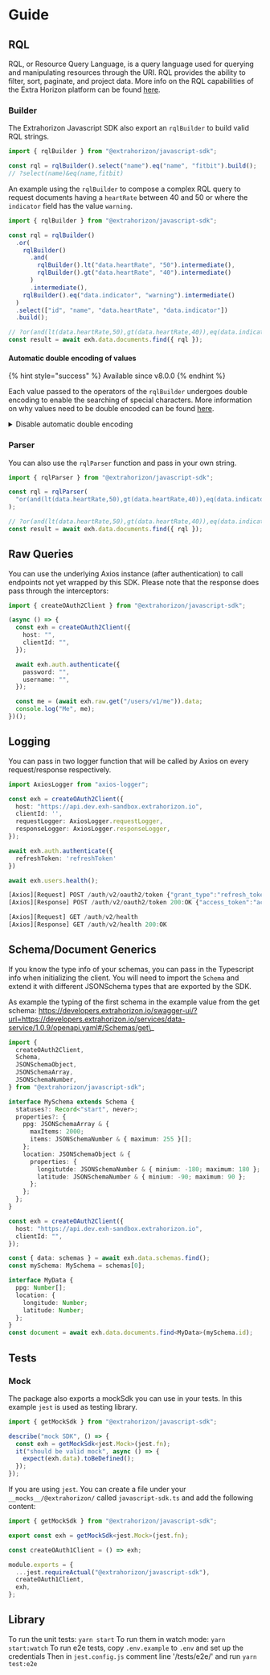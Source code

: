 # Guide

## RQL

RQL, or Resource Query Language, is a query language used for querying and manipulating resources through the URI. RQL provides the ability to filter, sort, paginate, and project data. More info on the RQL capabilities of the Extra Horizon platform can be found [here](https://docs.extrahorizon.com/extrahorizon/additional-resources/resource-query-language-rql).

### Builder

The Extrahorizon Javascript SDK also export an `rqlBuilder` to build valid RQL strings.

```ts
import { rqlBuilder } from "@extrahorizon/javascript-sdk";

const rql = rqlBuilder().select("name").eq("name", "fitbit").build();
// ?select(name)&eq(name,fitbit)
```

An example using the `rqlBuilder` to compose a complex RQL query to request documents having a `heartRate` between 40 and 50 or where the `indicator` field has the value `warning`.

```ts
import { rqlBuilder } from "@extrahorizon/javascript-sdk";

const rql = rqlBuilder()
  .or(
    rqlBuilder()
      .and(
        rqlBuilder().lt("data.heartRate", "50").intermediate(),
        rqlBuilder().gt("data.heartRate", "40").intermediate()
      )
      .intermediate(),
    rqlBuilder().eq("data.indicator", "warning").intermediate()
  )
  .select(["id", "name", "data.heartRate", "data.indicator"])
  .build();

// ?or(and(lt(data.heartRate,50),gt(data.heartRate,40)),eq(data.indicator,warning))&select(id,name,data.heartRate,data.indicator)
const result = await exh.data.documents.find({ rql });
```

#### Automatic double encoding of values

{% hint style="success" %}
Available since v8.0.0
{% endhint %}

Each value passed to the operators of the `rqlBuilder` undergoes double encoding to enable the searching of special characters. More information on why values need to be double encoded can be found [here](https://docs.extrahorizon.com/extrahorizon/additional-resources/resource-query-language-rql#double-encoding-of-special-characters).

<details>

<summary>Disable automatic double encoding</summary>

We strongly advise against disabling automatic double encoding.\
\
To deactivate double encoding for all queries generated with the `rqlBuilder`, you add  the following line to the start of your application:\
`rqlBuilder.doubleEncodeValues = false;`\
\
For disabling double encoding on a per-query basis, you can utilize the `options` parameter in the `rqlBuilder` constructor like this:\
`rqlBuilder({ doubleEncode: false })`

</details>

### Parser

You can also use the `rqlParser` function and pass in your own string.

```ts
import { rqlParser } from "@extrahorizon/javascript-sdk";

const rql = rqlParser(
  "or(and(lt(data.heartRate,50),gt(data.heartRate,40)),eq(data.indicator,warning))&select(id,name,data.heartRate,data.indicator)"
);

// ?or(and(lt(data.heartRate,50),gt(data.heartRate,40)),eq(data.indicator,warning))&select(id,name,data.heartRate,data.indicator)
const result = await exh.data.documents.find({ rql });
```

## Raw Queries

You can use the underlying Axios instance (after authentication) to call endpoints not yet wrapped by this SDK. Please note that the response does pass through the interceptors:

```ts
import { createOAuth2Client } from "@extrahorizon/javascript-sdk";

(async () => {
  const exh = createOAuth2Client({
    host: "",
    clientId: "",
  });

  await exh.auth.authenticate({
    password: "",
    username: "",
  });

  const me = (await exh.raw.get("/users/v1/me")).data;
  console.log("Me", me);
})();
```

## Logging

You can pass in two logger function that will be called by Axios on every request/response respectively.

```ts
import AxiosLogger from "axios-logger";

const exh = createOAuth2Client({
  host: "https://api.dev.exh-sandbox.extrahorizon.io",
  clientId: '',
  requestLogger: AxiosLogger.requestLogger,
  responseLogger: AxiosLogger.responseLogger,
});

await exh.auth.authenticate({
  refreshToken: 'refreshToken'
})

await exh.users.health();

[Axios][Request] POST /auth/v2/oauth2/token {"grant_type":"refresh_token","refresh_token":"refreshToken"}
[Axios][Response] POST /auth/v2/oauth2/token 200:OK {"access_token":"accessToken","token_type":"bearer","expires_in":299.999,"refresh_token":"refreshToken","user_id":"userId","application_id":"applicationId"}

[Axios][Request] GET /auth/v2/health
[Axios][Response] GET /auth/v2/health 200:OK

```

## Schema/Document Generics

If you know the type info of your schemas, you can pass in the Typescript info when initializing the client. You will need to import the `Schema` and extend it with different JSONSchema types that are exported by the SDK.

As example the typing of the first schema in the example value from the get schema: https://developers.extrahorizon.io/swagger-ui/?url=https://developers.extrahorizon.io/services/data-service/1.0.9/openapi.yaml#/Schemas/get\_

```ts
import {
  createOAuth2Client,
  Schema,
  JSONSchemaObject,
  JSONSchemaArray,
  JSONSchemaNumber,
} from "@extrahorizon/javascript-sdk";

interface MySchema extends Schema {
  statuses?: Record<"start", never>;
  properties?: {
    ppg: JSONSchemaArray & {
      maxItems: 2000;
      items: JSONSchemaNumber & { maximum: 255 }[];
    };
    location: JSONSchemaObject & {
      properties: {
        longitutde: JSONSchemaNumber & { minium: -180; maximum: 180 };
        latitude: JSONSchemaNumber & { minium: -90; maximum: 90 };
      };
    };
  };
}

const exh = createOAuth2Client({
  host: "https://api.dev.exh-sandbox.extrahorizon.io",
  clientId: "",
});

const { data: schemas } = await exh.data.schemas.find();
const mySchema: MySchema = schemas[0];

interface MyData {
  ppg: Number[];
  location: {
    longitude: Number;
    latitude: Number;
  };
}
const document = await exh.data.documents.find<MyData>(mySchema.id);
```

## Tests

### Mock

The package also exports a mockSdk you can use in your tests. In this example `jest` is used as testing library.

```ts
import { getMockSdk } from "@extrahorizon/javascript-sdk";

describe("mock SDK", () => {
  const exh = getMockSdk<jest.Mock>(jest.fn);
  it("should be valid mock", async () => {
    expect(exh.data).toBeDefined();
  });
});
```

If you are using `jest`. You can create a file under your `__mocks__/@extrahorizon/` called `javascript-sdk.ts` and add the following content:

```ts
import { getMockSdk } from "@extrahorizon/javascript-sdk";

export const exh = getMockSdk<jest.Mock>(jest.fn);

const createOAuth1Client = () => exh;

module.exports = {
  ...jest.requireActual("@extrahorizon/javascript-sdk"),
  createOAuth1Client,
  exh,
};
```

## Library

To run the unit tests: `yarn start` To run them in watch mode: `yarn start:watch` To run e2e tests, copy `.env.example` to `.env` and set up the credentials Then in `jest.config.js` comment line '/tests/e2e/' and run `yarn test:e2e`
